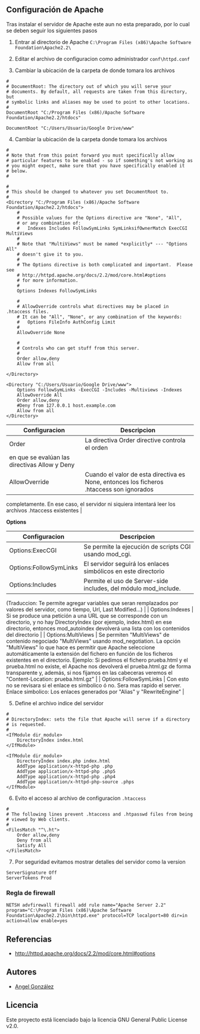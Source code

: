 ## Configuración de Apache

Tras instalar el servidor de Apache este aun no esta preparado, por lo cual se deben seguir los siguientes pasos

1. Entrar al directorio de Apache `C:\Program Files (x86)\Apache Software Foundation\Apache2.2\`

2. Editar el archivo de configuracion como administrador  `conf\httpd.conf`

3. Cambiar la ubicación de la carpeta de donde tomara los archivos

~~~
#
# DocumentRoot: The directory out of which you will serve your
# documents. By default, all requests are taken from this directory, but
# symbolic links and aliases may be used to point to other locations.
#
DocumentRoot "C:/Program Files (x86)/Apache Software Foundation/Apache2.2/htdocs"
~~~

~~~
DocumentRoot "C:/Users/Usuario/Google Drive/www"
~~~

4. Cambiar la ubicación de la carpeta donde tomara los archivos

~~~
#
# Note that from this point forward you must specifically allow
# particular features to be enabled - so if something's not working as
# you might expect, make sure that you have specifically enabled it
# below.
#

#
# This should be changed to whatever you set DocumentRoot to.
#
<Directory "C:/Program Files (x86)/Apache Software Foundation/Apache2.2/htdocs">
    #
    # Possible values for the Options directive are "None", "All",
    # or any combination of:
    #   Indexes Includes FollowSymLinks SymLinksifOwnerMatch ExecCGI MultiViews
    #
    # Note that "MultiViews" must be named *explicitly* --- "Options All"
    # doesn't give it to you.
    #
    # The Options directive is both complicated and important.  Please see
    # http://httpd.apache.org/docs/2.2/mod/core.html#options
    # for more information.
    #
    Options Indexes FollowSymLinks

    #
    # AllowOverride controls what directives may be placed in .htaccess files.
    # It can be "All", "None", or any combination of the keywords:
    #   Options FileInfo AuthConfig Limit
    #
    AllowOverride None

    #
    # Controls who can get stuff from this server.
    #
    Order allow,deny
    Allow from all

</Directory>
~~~

~~~
<Directory "C:/Users/Usuario/Google Drive/www">
    Options FollowSymLinks -ExecCGI -Includes -Multiviews -Indexes
    AllowOverride All
    Order allow,deny
    #Deny from 127.0.0.1 host.example.com
    Allow from all
</Directory>
~~~

| Configuracion | Descripcion |
| --- | --- |
| Order | La directiva Order directive controla el orden 
en que se evalúan las directivas Allow y Deny |
| AllowOverride | Cuando el valor de esta directiva es None, entonces los ficheros .htaccess son ignorados 
completamente. En ese caso, el servidor ni siquiera intentará leer los archivos .htaccess 
existentes |

**Options**

| Configuracion | Descripcion |
| --- | --- |
| Options:ExecCGI | Se permite la ejecución de scripts CGI usando mod_cgi. |
| Options:FollowSymLinks | El servidor seguirá los enlaces simbólicos en este directorio |
| Options:Includes | Permite el uso de Server-side includes, del módulo mod_include.
(Traduccion: Te permite agregar variables que seran remplazados por valores
del servidor, como tiempo, Url, Last Modified...) |
| Options:Indexes | Si se produce una petición a una URL que se corresponde con un directorio, 
y no hay DirectoryIndex (por ejemplo, index.html) en ese directorio, entonces 
mod_autoindex devolverá una lista con los contenidos del directorio |
| Options:MultiViews | Se permiten "MultiViews" de contenido negociado "MultiViews" usando mod_negotiation.
La opción "MultiViews" lo que hace es permitir que Apache seleccione automáticamente la 
extensión del fichero en función de los ficheros existentes en el directorio.
Ejemplo:
Si pedimos el fichero prueba.html y el prueba.html no existe, el Apache nos devolverá el
prueba.html.gz de forma transparente y, además, si nos fijamos en las cabeceras veremos 
el "Content-Location: prueba.html.gz" |
| Options:FollowSymLinks | Con esto no se revisara si el enlace es simbolico ó no.
Sera mas rapido el server. 
Enlace simbolico: Los enlaces generados por "Alias" y "RewriteEngine" |

5. Define el archivo indice del servidor

~~~
#
# DirectoryIndex: sets the file that Apache will serve if a directory
# is requested.
#
<IfModule dir_module>
    DirectoryIndex index.html
</IfModule>
~~~

~~~
<IfModule dir_module>
    DirectoryIndex index.php index.html
    AddType application/x-httpd-php .php
    AddType application/x-httpd-php .php5
    AddType application/x-httpd-php .php4
    AddType application/x-httpd-php-source .phps
</IfModule>
~~~

6. Evito el acceso al archivo de configuracion `.htaccess`

~~~
#
# The following lines prevent .htaccess and .htpasswd files from being 
# viewed by Web clients. 
#
<FilesMatch "^\.ht">
    Order allow,deny
    Deny from all
    Satisfy All
</FilesMatch>
~~~

7. Por seguridad evitamos mostrar detalles del servidor como la version

~~~
ServerSignature Off
ServerTokens Prod
~~~

### Regla de firewall

~~~
NETSH advfirewall firewall add rule name="Apache Server 2.2" program="C:\Program Files (x86)\Apache Software Foundation\Apache2.2\bin\httpd.exe" protocol=TCP localport=80 dir=in action=allow enable=yes
~~~

## Referencias

* http://httpd.apache.org/docs/2.2/mod/core.html#options

## Autores

* [Angel González](https://github.com/mgrc45)

## Licencia

Este proyecto está licenciado bajo la licencia GNU General Public License v2.0.
